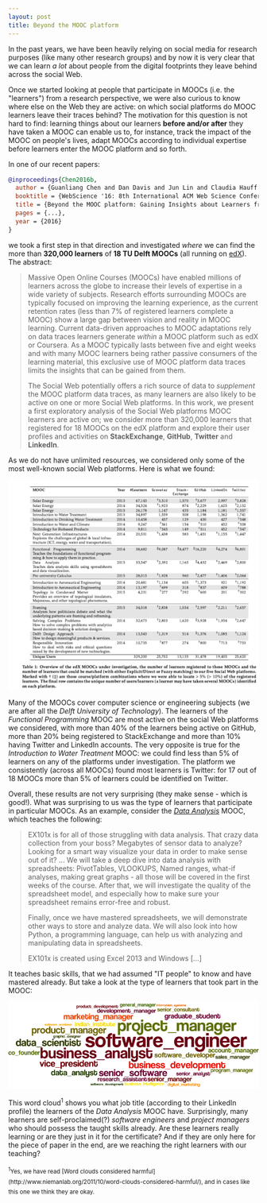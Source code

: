 ```yaml
---
layout: post
title: Beyond the MOOC platform
---
```

In the past years, we have been heavily relying on social media for research purposes (like many other research groups)
and by now it is very clear that we can learn *a lot* about people from the digital footprints they leave behind across the social Web.

Once we started looking at people that participate in MOOCs (i.e. the "learners") from a research perspective, we were
also curious to know where else on the Web they are active: on which social platforms do MOOC learners leave their
traces behind? The motivation for this question is not hard to find: learning things about our learners **before and/or after** they have taken a MOOC can enable us to, for instance, track the impact of the MOOC on people's lives, adapt MOOCs according to individual expertise before learners enter the MOOC platform and so forth.

In one of our recent papers: 

```bibtex
@inproceedings{Chen2016b,
  author = {Guanliang Chen and Dan Davis and Jun Lin and Claudia Hauff and Geert-Jan Houben},
  booktitle = {WebScience '16: 8th International ACM Web Science Conference},
  title = {Beyond the MOOC platform: Gaining Insights about Learners from the Social Web},
  pages = {...},
  year = {2016}
}
```  

we took a first step in that direction and investigated *where* we can find the more than
**320,000 learners** of **18 TU Delft MOOCs** (all running on [edX](https://www.edx.org/school/delftx)). The abstract:

> Massive Open Online Courses (MOOCs) have enabled millions of learners across the globe to 
> increase their levels of expertise in a wide variety of subjects. Research efforts surrounding 
> MOOCs are typically focused on improving the learning experience, as the current retention rates 
> (less than 7% of registered learners complete a MOOC) show a large gap between vision and reality 
> in MOOC learning.
> Current data-driven approaches to MOOC adaptations rely on data traces learners generate
> *within* a MOOC platform such as edX or Coursera. As a MOOC typically lasts between five and eight weeks 
> and with many MOOC learners being rather passive consumers of the learning material, this exclusive 
> use of MOOC platform data traces limits the insights that can be gained from them. 
>
> The Social Web potentially offers a rich source of data to *supplement* the MOOC platform data 
> traces, as many learners are also likely to be active on one or more Social Web platforms. 
> In this work, we present a first exploratory analysis of the Social Web platforms MOOC learners are 
> active on; we consider more than 320,000 learners that registered for 18 MOOCs on the edX platform and 
> explore their user profiles and activities on **StackExchange**, **GitHub**, **Twitter** and **LinkedIn**.

As we do not have unlimited resources, we considered only some of the most well-known social Web platforms.
Here is what we found:

<img src="../img/webscience2016.png" width="900px">

Many of the MOOCs cover computer science or engineering subjects 
(we are after all the *Delft University of Technology*). The learners of the *Functional Programming* MOOC are 
most active on the social Web platforms we considered, with more than 40% of the learners being active on GitHub,
more than 20% being registered to StackExchange and more than 10% having Twitter and LinkedIn accounts.
The very opposite is true for the *Introduction to Water Treatment* MOOC: we could find less than 5% of learners on any of
the platforms under investigation. The platform we consistently (across all MOOCs) found most learners is 
Twitter: for 17 out of 18 MOOCs more than 5% of learners could be identified on Twitter.

Overall, these results are not very surprising (they make sense - which is good!). 
What was surprising to us was the type of learners that participate in particular MOOCs. As an example, consider
the [*Data Analysis*](https://www.edx.org/course/data-analysis-take-it-max-delftx-ex101x-0) MOOC, which teaches the
following:

> EX101x is for all of those struggling with data analysis. That crazy data collection from your boss? 
> Megabytes of sensor data to analyze? Looking for a smart way visualize your data in order to make sense out of it? 
> ...
> We will take a deep dive into data analysis with spreadsheets: PivotTables, VLOOKUPS, Named ranges, what-if analyses, 
> making great graphs - all those will be covered in the first weeks of the course. After that, we will investigate 
> the quality of the spreadsheet model, and especially how to make sure your spreadsheet remains error-free and robust.
>
> Finally, once we have mastered spreadsheets, we will demonstrate other ways to store and analyze data. We will also 
> look into how Python, a programming language, can help us with analyzing and manipulating data in spreadsheets.
>
> EX101x is created using Excel 2013 and Windows [...]

It teaches basic skills, that we had assumed "IT people" to know and have mastered already. But take a look at the type
of learners that took part in the MOOC:

<img src="../img/job_title_ex101x.png" width="600px">

This word cloud<sup>1</sup> shows you what job title (according to their LinkedIn profile) the learners of the *Data Analysis* MOOC have. Surprisingly,
many learners are self-proclaimed(?) *software engineers* and *project managers* who should possess the taught skills
already. Are these learners really learning or are they just in it for the certificate? And if they are only here for the
piece of paper in the end, are we reaching the right learners with our teaching?

<sub>
<sup>1</sup>Yes, we have read [Word clouds considered harmful](http://www.niemanlab.org/2011/10/word-clouds-considered-harmful/), and in cases like this one we think they are okay.
</sub>
